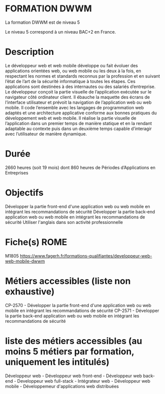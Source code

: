 # FORMATION DWWM

La formation DWWM est de niveau 5

Le niveau 5 correspond à un niveau BAC+2 en France.

# Description

Le développeur web et web mobile développe ou fait évoluer des applications orientées web, ou web mobile ou les deux à la fois, en respectant les normes et standards reconnus par la profession et en suivant l’état de l’art de la sécurité informatique à toutes les étapes. Ces applications sont destinées à des internautes ou des salariés d’entreprise. Le développeur conçoit la partie visuelle de l’application exécutée sur le navigateur côté ordinateur client. Il ébauche la maquette des écrans de l’interface utilisateur et prévoit la navigation de  l’application web ou web mobile. Il code l’ensemble avec les langages de programmation web adaptés et une architecture applicative conforme aux bonnes pratiques du développement web et web mobile. Il réalise la partie visuelle de l’application dans un premier temps de manière statique et en la rendant adaptable au contexte puis dans un deuxième temps capable d’interagir avec l’utilisateur de manière dynamique.

# Durée

2660 heures (soit 19 mois) dont 860 heures de Périodes d’Applications en Entreprises

# Objectifs

Développer la partie front-end d'une application web ou web mobile en intégrant les recommandations de sécurité
Développer la partie back-end application web ou web mobile en intégrant les recommandations de sécurité
Utiliser l'anglais dans son activité professionnelle

# Fiche(s) ROME

M1805
https://www.fagerh.fr/formations-qualifiantes/developpeur-web-web-mobile-dwwm


# Métiers accessibles (liste non exhaustive)

CP-2570 - Développer la partie front-end d'une application web ou web mobile en intégrant les recommandations de sécurité
CP-2571 - Développer la partie back-end application web ou web mobile en intégrant les recommandations de sécurité

#  liste des métiers accessibles (au moins 5 métiers par formation, uniquement les intitulés)

Développeur web - Développeur web front-end - Développeur web back-end - Developpeur web full-stack - Intégrateur web - Développeur web mobile - Développemeur d'applications web distribuées
